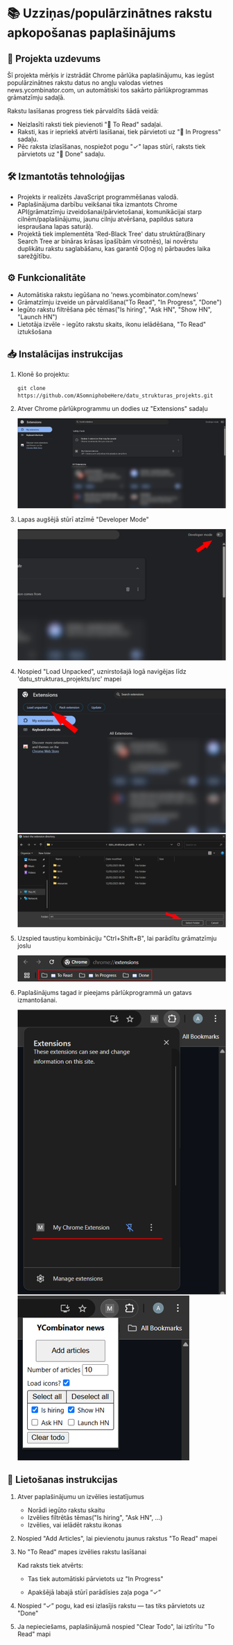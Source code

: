 # 📚 Uzziņas/populārzinātnes rakstu apkopošanas paplašinājums

## 📌 Projekta uzdevums

Šī projekta mērķis ir izstrādāt Chrome pārlūka paplašinājumu, kas iegūst populārzinātnes rakstu datus no angļu valodas vietnes news.ycombinator.com, un automātiski tos sakārto pārlūkprogrammas grāmatzīmju sadaļā.

Rakstu lasīšanas progress tiek pārvaldīts šādā veidā:
- Neizlasīti raksti tiek pievienoti "📖 To Read" sadaļai.
- Raksti, kas ir iepriekš atvērti lasīšanai, tiek pārvietoti uz "📖 In Progress" sadaļu.
- Pēc raksta izlasīšanas, nospiežot pogu "✓" lapas stūrī, raksts tiek pārvietots uz "📖 Done" sadaļu.

## 🛠️ Izmantotās tehnoloģijas
- Projekts ir realizēts JavaScript programmēšanas valodā.
- Paplašinājuma darbību veikšanai tika izmantots Chrome API(grāmatzīmju izveidošanai/pārvietošanai, komunikācijai starp cilnēm/paplašinājumu, jaunu cilnju atvēršana, papildus satura iespraušana lapas saturā).
- Projektā tiek implementēta 'Red-Black Tree' datu struktūra(Binary Search Tree ar bināras krāsas īpašībām virsotnēs), lai novērstu duplikātu rakstu saglabāšanu, kas garantē O(log n) pārbaudes laika sarežģītību.

## ⚙️ Funkcionalitāte
- Automātiska rakstu iegūšana no 'news.ycombinator.com/news'
- Grāmatzīmju izveide un pārvaldīšana("To Read", "In Progress", "Done")
- Iegūto rakstu filtrēšana pēc tēmas("Is hiring", "Ask HN", "Show HN", "Launch HN")
- Lietotāja izvēle - iegūto rakstu skaits, ikonu ielādēšana, "To Read" iztukšošana

## 📥 Instalācijas instrukcijas
1. Klonē šo projektu:
   
   `git clone https://github.com/ASomniphobeHere/datu_strukturas_projekts.git`
2. Atver Chrome pārlūkprogrammu un dodies uz "Extensions" sadaļu

   ![Extensions lapa](assets/image.png)
3. Lapas augšējā stūrī atzīmē "Developer Mode"
   
   ![alt text](assets/image-2.png)
4. Nospied "Load Unpacked", uznirstošajā logā navigējas līdz 'datu_strukturas_projekts/src' mapei
   
   ![alt text](assets/image-3.png)
   ![alt text](assets/image-4.png)
5. Uzspied taustiņu kombināciju "Ctrl+Shift+B", lai parādītu grāmatzīmju joslu
   
   ![alt text](assets/image-5.png)
6. Paplašinājums tagad ir pieejams pārlūkprogrammā un gatavs izmantošanai.
   
   ![alt text](assets/image-9.png)
   ![alt text](assets/image-10.png)

## 📖 Lietošanas instrukcijas
1. Atver paplašinājumu un izvēlies iestatījumus
   - Norādi iegūto rakstu skaitu
   - Izvēlies filtrētās tēmas("Is hiring", "Ask HN", ...)
   - Izvēlies, vai ielādēt rakstu ikonas

2. Nospied "Add Articles", lai pievienotu jaunus rakstus "To Read" mapei


3. No "To Read" mapes izvēlies rakstu lasīšanai

    Kad raksts tiek atvērts:

     - Tas tiek automātiski pārvietots uz "In Progress"

     - Apakšējā labajā stūrī parādīsies zaļa poga “✓”


4. Nospied “✓” pogu, kad esi izlasījis rakstu — tas tiks pārvietots uz "Done"
5. Ja nepieciešams, paplašinājumā nospied "Clear Todo", lai iztīrītu "To Read" mapi